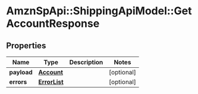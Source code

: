 # AmznSpApi::ShippingApiModel::GetAccountResponse

## Properties
Name | Type | Description | Notes
------------ | ------------- | ------------- | -------------
**payload** | [**Account**](Account.md) |  | [optional] 
**errors** | [**ErrorList**](ErrorList.md) |  | [optional] 

